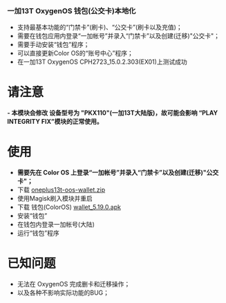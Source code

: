 ### 一加13T OxygenOS 钱包(公交卡)本地化

- 支持最基本功能的“门禁卡”(刷卡)、“公交卡”(刷卡以及充值)；
- 需要在钱包应用内登录“一加帐号”并录入“门禁卡”以及创建(迁移)"公交卡"；
- 需要手动安装“钱包”程序；
- 可以直接更新Color OS的“账号中心”程序；
- 在一加13T OxygenOS CPH2723_15.0.2.303(EX01)上测试成功

# 请注意
**- 本模块会修改 设备型号为 "PKX110"(一加13T大陆版)，故可能会影响 “PLAY INTEGRITY FIX”模块的正常使用。**

# 使用
- **需要先在 Color OS 上登录“一加帐号”并录入“门禁卡”以及创建(迁移)"公交卡"；**
- 下载 [oneplus13t-oos-wallet.zip](https://github.com/yuancu/oneplus13t-oos-wallet-cn/releases)
- 使用Magisk刷入模块并重启
- 下载 钱包(ColorOS)  [wallet_5.19.0.apk](https://github.com/yuancu/oneplus13t-oos-wallet-cn/releases)
- 安装“钱包”
- 在钱包内登录一加帐号(大陆)
- 运行“钱包”程序

# 已知问题
- 无法在 OxygenOS 完成删卡和迁移操作；
- 以及各种不影响实际功能的BUG；

